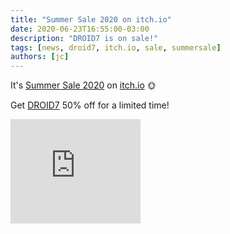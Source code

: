 ```yaml
---
title: "Summer Sale 2020 on itch.io"
date: 2020-06-23T16:55:00-03:00
description: "DROID7 is on sale!"
tags: [news, droid7, itch.io, sale, summersale]
authors: [jc]
---
```


It's [Summer Sale 2020](/tags/summersalle) on [itch.io](https://poopbits.itch.io) 🌞

Get [DROID7](/droid7) 50% off for a limited time!

<iframe src="https://itch.io/embed/570980?linkback=true&amp;bg_color=16171a&amp;fg_color=fafdff&amp;link_color=ff8426&amp;border_color=16171a" width="208" height="167" frameborder="0"><a href="https://poopbits.itch.io/droid7">DROID7 by JC</a></iframe>
